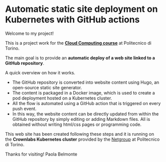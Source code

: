# Automatic static site deployment on Kubernetes with GitHub actions

Welcome to my project!

This is a project work for the **[Cloud Computing course](https://didattica.polito.it/pls/portal30/gap.pkg_guide.viewGap?p_cod_ins=01TYDSM)** at Politecnico di Torino.

The main goal is to provide an **automatic deploy of a web site linked to a GitHub repository**.

A quick overview on how it works.
- The GitHub repository is converted into website content using Hugo, an open-source static site generator.
- The content is packaged in a Docker image, which is used to create a pod deployment hosted on a Kubernetes cluster.
- All the flow is automated using a GitHub action that is triggered on every push event.
- In this way, the website content can be directly updated from within the GitHub repository by simply editing or adding Markdown files. All is obtained without writing html/css pages or programming code.

This web site has been created following these steps and it is running on the **Crownlabs Kubernetes cluster** provided by the [Netgroup](http://netgroup.polito.it) at Politecnico di Torino.


   Thanks for visiting!
     Paola Belmonte
